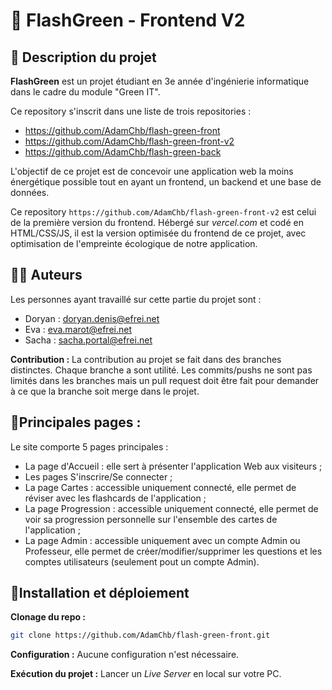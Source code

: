 # 🍃 FlashGreen - Frontend V2

## 📃 Description du projet
**FlashGreen** est un projet étudiant en 3e année d'ingénierie informatique dans le cadre du module "Green IT".

Ce repository s'inscrit dans une liste de trois repositories : 
 - https://github.com/AdamChb/flash-green-front
 - https://github.com/AdamChb/flash-green-front-v2
 - https://github.com/AdamChb/flash-green-back

L'objectif de ce projet est de concevoir une application web la moins énergétique possible tout en ayant un frontend, un backend et une base de données.

Ce repository ```https://github.com/AdamChb/flash-green-front-v2``` est celui de la première version du frontend. Hébergé sur *vercel.com* et codé en HTML/CSS/JS, il est la version optimisée du frontend de ce projet, avec optimisation de l'empreinte écologique de notre application.

## 🧑‍💻 Auteurs
Les personnes ayant travaillé sur cette partie du projet sont : 
 - Doryan : [doryan.denis@efrei.net](mailto:doryan.denis@efrei.net)
 - Eva : [eva.marot@efrei.net](mailto:eva.marot@efrei.net)
 - Sacha : [sacha.portal@efrei.net](mailto:sacha.portal@efrei.net)

**Contribution :**
La contribution au projet se fait dans des branches distinctes. Chaque branche a sont utilité.
Les commits/pushs ne sont pas limités dans les branches mais un pull request doit être fait pour demander à ce que la branche soit merge dans le projet.

## 📱Principales pages :
Le site comporte 5 pages principales :
 - La page d'Accueil : elle sert à présenter l'application Web aux visiteurs ;
 - Les pages S'inscrire/Se connecter ;
 - La page Cartes : accessible uniquement connecté, elle permet de réviser avec les flashcards de l'application ;
 - La page Progression : accessible uniquement connecté, elle permet de voir sa progression personnelle sur l'ensemble des cartes de l'application ;
 - La page Admin : accessible uniquement avec un compte Admin ou Professeur, elle permet de créer/modifier/supprimer les questions et les comptes utilisateurs (seulement pout un compte Admin).

## 📎Installation et déploiement
**Clonage du repo :** 
```bash
git clone https://github.com/AdamChb/flash-green-front.git
```
**Configuration :**
Aucune configuration n'est nécessaire.

**Exécution du projet :**
Lancer un *Live Server* en local sur votre PC.
